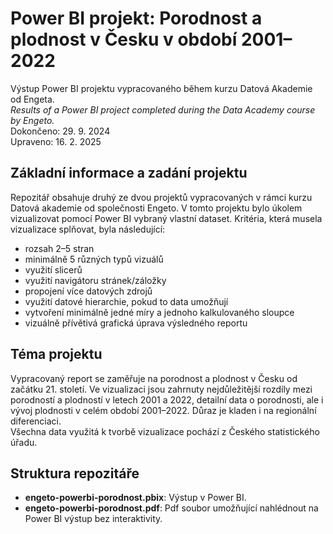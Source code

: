# Power BI projekt: Porodnost a plodnost v Česku v období 2001–2022
Výstup Power BI projektu vypracovaného během kurzu Datová Akademie od Engeta.   
_Results of a Power BI project completed during the Data Academy course by Engeto._   
Dokončeno: 29. 9. 2024  
Upraveno: 16. 2. 2025
## Základní informace a zadání projektu

Repozitář obsahuje druhý ze dvou projektů vypracovaných v rámci kurzu Datová akademie od společnosti Engeto. V tomto projektu bylo úkolem vizualizovat pomocí Power BI vybraný vlastní dataset. Kritéria, která musela vizualizace splňovat, byla následující:
* rozsah 2–5 stran
* minimálně 5 různých typů vizuálů
* využití slicerů
* využití navigátoru stránek/záložky
* propojení více datových zdrojů
* využití datové hierarchie, pokud to data umožňují
* vytvoření minimálně jedné míry a jednoho kalkulovaného sloupce
* vizuálně přívětivá grafická úprava výsledného reportu
## Téma projektu
Vypracovaný report se zaměřuje na porodnost a plodnost v Česku od začátku 21. století. Ve vizualizaci jsou zahrnuty nejdůležitější rozdíly mezi porodností a plodností v letech 2001 a 2022, detailní data o porodnosti, ale i vývoj plodnosti v celém období 2001–2022. Důraz je kladen i na regionální diferenciaci.  
Všechna data využitá k tvorbě vizualizace pochází z Českého statistického úřadu.
## Struktura repozitáře   
* __engeto-powerbi-porodnost.pbix__: Výstup v Power BI.
* __engeto-powerbi-porodnost.pdf__: Pdf soubor umožňující nahlédnout na Power BI výstup bez interaktivity.
